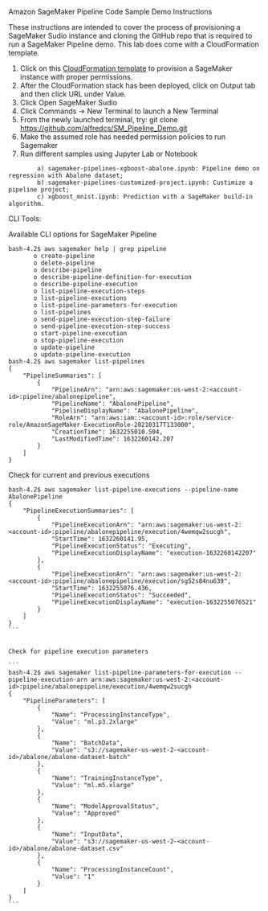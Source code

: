 Amazon SageMaker Pipeline Code Sample Demo Instructions

These instructions are intended to cover the process of provisioning a SageMaker Sudio instance and cloning the GitHub repo that is required to run a SageMaker Pipeline demo. This lab does come with a CloudFormation template. 

1.	Click on this [CloudFormation template](https://console.aws.amazon.com/cloudformation/home?region=us-east-1#/stacks/create/review?stackName=cvbootcamp&templateURL=https://aws-workshops-us-east-1.s3.amazonaws.com/cvbootcamp/deployment/cf-sage-maker.yaml) to provision a SageMaker instance with proper permissions.
2.	After the CloudFormation stack has been deployed, click on Output tab and then click URL under Value.
3.	Click Open SageMaker Sudio
4.	Click Commands -> New Terminal to launch a New Terminal
5.	From the newly launched terminal, try: git clone https://github.com/alfredcs/SM_Pipeline_Demo.git
6.	Make the assumed role has needed permission policies to run Sagemaker 
7.	Run different samples using Jupyter Lab or Notebook 
```
		a) sagemaker-pipelines-xgboost-abalone.ipynb: Pipeline demo on regression with Abalone dataset; 
		b) sagemaker-pipelines-customized-project.ipynb: Custimize a pipeline project;  
		c) xgboost_mnist.ipynb: Prediction with a SageMaker build-in algorithm. 
```


CLI Tools:


Available CLI options for SageMaker Pipeline

```
bash-4.2$ aws sagemaker help | grep pipeline
       o create-pipeline
       o delete-pipeline
       o describe-pipeline
       o describe-pipeline-definition-for-execution
       o describe-pipeline-execution
       o list-pipeline-execution-steps
       o list-pipeline-executions
       o list-pipeline-parameters-for-execution
       o list-pipelines
       o send-pipeline-execution-step-failure
       o send-pipeline-execution-step-success
       o start-pipeline-execution
       o stop-pipeline-execution
       o update-pipeline
       o update-pipeline-execution
bash-4.2$ aws sagemaker list-pipelines
{
    "PipelineSummaries": [
        {
            "PipelineArn": "arn:aws:sagemaker:us-west-2:<account-id>:pipeline/abalonepipeline",
            "PipelineName": "AbalonePipeline",
            "PipelineDisplayName": "AbalonePipeline",
            "RoleArn": "arn:aws:iam::<account-id>:role/service-role/AmazonSageMaker-ExecutionRole-20210317T133000",
            "CreationTime": 1632255010.504,
            "LastModifiedTime": 1632260142.207
        }
    ]
}
```

Check for current and previous executions

````
bash-4.2$ aws sagemaker list-pipeline-executions --pipeline-name AbalonePipeline
{
    "PipelineExecutionSummaries": [
        {
            "PipelineExecutionArn": "arn:aws:sagemaker:us-west-2:<account-id>:pipeline/abalonepipeline/execution/4wemqw2sucgh",
            "StartTime": 1632260141.95,
            "PipelineExecutionStatus": "Executing",
            "PipelineExecutionDisplayName": "execution-1632260142207"
        },
        {
            "PipelineExecutionArn": "arn:aws:sagemaker:us-west-2:<account-id>:pipeline/abalonepipeline/execution/sg52s84nu639",
            "StartTime": 1632255076.436,
            "PipelineExecutionStatus": "Succeeded",
            "PipelineExecutionDisplayName": "execution-1632255076521"
        }
    ]
}
```


Check for pipeline execution parameters

```
bash-4.2$ aws sagemaker list-pipeline-parameters-for-execution --pipeline-execution-arn arn:aws:sagemaker:us-west-2:<account-id>:pipeline/abalonepipeline/execution/4wemqw2sucgh
{
    "PipelineParameters": [
        {
            "Name": "ProcessingInstanceType",
            "Value": "ml.p3.2xlarge"
        },
        {
            "Name": "BatchData",
            "Value": "s3://sagemaker-us-west-2-<account-id>/abalone/abalone-dataset-batch"
        },
        {
            "Name": "TrainingInstanceType",
            "Value": "ml.m5.xlarge"
        },
        {
            "Name": "ModelApprovalStatus",
            "Value": "Approved"
        },
        {
            "Name": "InputData",
            "Value": "s3://sagemaker-us-west-2-<account-id>/abalone/abalone-dataset.csv"
        },
        {
            "Name": "ProcessingInstanceCount",
            "Value": "1"
        }
    ]
}
```
